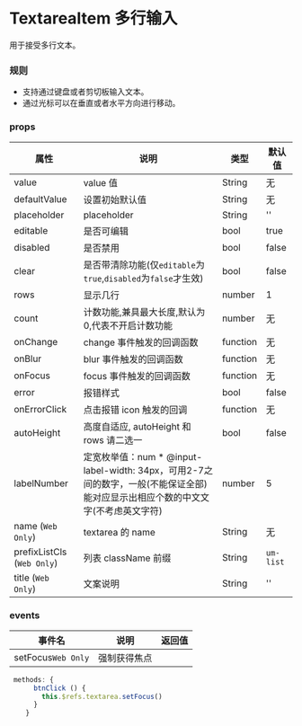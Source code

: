 # TextareaItem 多行输入

用于接受多行文本。

### 规则
 * 支持通过键盘或者剪切板输入文本。
 * 通过光标可以在垂直或者水平方向进行移动。

### props

| 属性 | 说明 | 类型 | 默认值 |
| --- | --- | --- | --- |
| value | value 值 | String | 无 |
| defaultValue | 设置初始默认值	 | String | 无 |
| placeholder | placeholder | String | '' |
| editable | 是否可编辑	 | bool | true |
| disabled | 是否禁用	 | bool | false |
| clear | 是否带清除功能(仅`editable`为`true`,`disabled`为`false`才生效) | bool | false |
| rows | 显示几行 | number | 1 |
| count | 计数功能,兼具最大长度,默认为0,代表不开启计数功能 | number | 无 |
| onChange | change 事件触发的回调函数 | function | 无 |
| onBlur | blur 事件触发的回调函数 | function | 无 |
| onFocus | focus 事件触发的回调函数 | function | 无 |
| error | 报错样式 | bool | false |
| onErrorClick | 点击报错 icon 触发的回调 | function | 无 |
| autoHeight | 高度自适应, autoHeight 和 rows 请二选一 | bool | false |
| labelNumber | 定宽枚举值：num * @input-label-width: 34px，可用2-7之间的数字，一般(不能保证全部)能对应显示出相应个数的中文文字(不考虑英文字符) | number | 5 |
| name (`Web Only`) | textarea 的 name | String | 无 |
| prefixListCls (`Web Only`) | 列表 className 前缀 | String | `um-list` |
| title (`Web Only`) | 文案说明	 | String | '' |


### events

| 事件名 | 说明 | 返回值 |
| --- | --- | --- |
| setFocus`Web Only` | 强制获得焦点	 |  |

```js
 methods: {
      btnClick () {
        this.$refs.textarea.setFocus()
      }
    }
```
